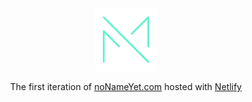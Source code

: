 <div align="center">
  <img alt="Logo" src="https://github.com/BokijonovM/portfolio/blob/main/icon.png" width="100" />
</div>

<p align="center">
  The first iteration of <a href="/" target="_blank">noNameYet.com</a> hosted with <a href="https://www.netlify.com/" target="_blank">Netlify</a>
</p>
